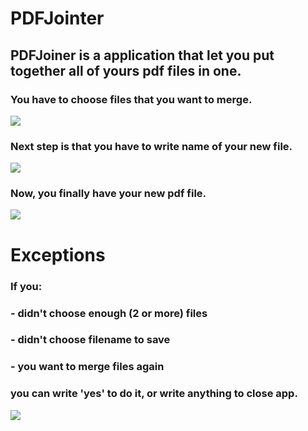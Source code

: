 ﻿# PDFJointer
 ##  PDFJoiner is a application that let you put together all of yours pdf files in one.  ##  
 ###  You have to choose files that you want to merge.  ###
 ![](https://github.com/KWojcik243/PDFJointer/blob/main/Images/1_step.png)  
 ###  Next step is that you have to write name of your new file.  ###
 ![](https://github.com/KWojcik243/PDFJointer/blob/main/Images/2_step.png)  
 ### Now, you finally have your new pdf file.  
 ![](https://github.com/KWojcik243/PDFJointer/blob/main/Images/3_step.png)  
 #  Exceptions  #
 ###  If you:  
 ### - didn't choose enough (2 or more) files
 ### - didn't choose filename to save
 ### - you want to merge files again  
 ###  you can write 'yes' to do it, or write anything to close app.  ###
 ![](https://github.com/KWojcik243/PDFJointer/blob/main/Images/exceptions.png)
